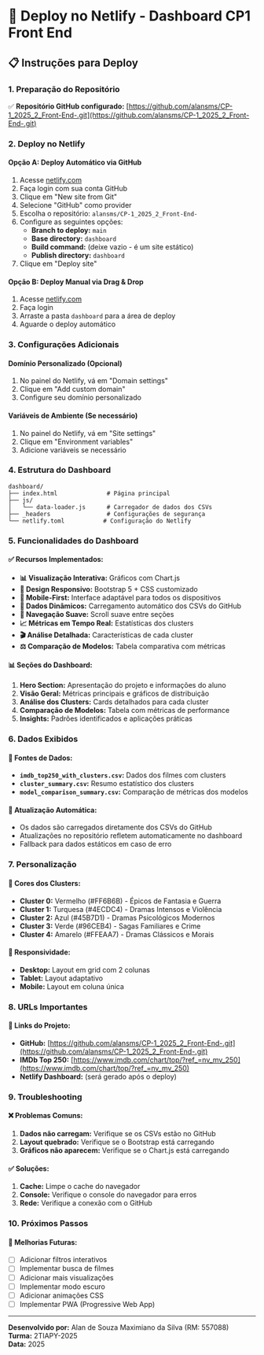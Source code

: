 # 🚀 Deploy no Netlify - Dashboard CP1 Front End

## 📋 Instruções para Deploy

### 1. Preparação do Repositório
✅ **Repositório GitHub configurado:** [https://github.com/alansms/CP-1_2025_2_Front-End-.git](https://github.com/alansms/CP-1_2025_2_Front-End-.git)

### 2. Deploy no Netlify

#### Opção A: Deploy Automático via GitHub
1. Acesse [netlify.com](https://netlify.com)
2. Faça login com sua conta GitHub
3. Clique em "New site from Git"
4. Selecione "GitHub" como provider
5. Escolha o repositório: `alansms/CP-1_2025_2_Front-End-`
6. Configure as seguintes opções:
   - **Branch to deploy:** `main`
   - **Base directory:** `dashboard`
   - **Build command:** (deixe vazio - é um site estático)
   - **Publish directory:** `dashboard`
7. Clique em "Deploy site"

#### Opção B: Deploy Manual via Drag & Drop
1. Acesse [netlify.com](https://netlify.com)
2. Faça login
3. Arraste a pasta `dashboard` para a área de deploy
4. Aguarde o deploy automático

### 3. Configurações Adicionais

#### Domínio Personalizado (Opcional)
1. No painel do Netlify, vá em "Domain settings"
2. Clique em "Add custom domain"
3. Configure seu domínio personalizado

#### Variáveis de Ambiente (Se necessário)
1. No painel do Netlify, vá em "Site settings"
2. Clique em "Environment variables"
3. Adicione variáveis se necessário

### 4. Estrutura do Dashboard

```
dashboard/
├── index.html              # Página principal
├── js/
│   └── data-loader.js      # Carregador de dados dos CSVs
├── _headers                # Configurações de segurança
└── netlify.toml           # Configuração do Netlify
```

### 5. Funcionalidades do Dashboard

#### ✅ Recursos Implementados:
- **📊 Visualização Interativa:** Gráficos com Chart.js
- **🎨 Design Responsivo:** Bootstrap 5 + CSS customizado
- **📱 Mobile-First:** Interface adaptável para todos os dispositivos
- **🔄 Dados Dinâmicos:** Carregamento automático dos CSVs do GitHub
- **🎯 Navegação Suave:** Scroll suave entre seções
- **📈 Métricas em Tempo Real:** Estatísticas dos clusters
- **🎬 Análise Detalhada:** Características de cada cluster
- **⚖️ Comparação de Modelos:** Tabela comparativa com métricas

#### 📊 Seções do Dashboard:
1. **Hero Section:** Apresentação do projeto e informações do aluno
2. **Visão Geral:** Métricas principais e gráficos de distribuição
3. **Análise dos Clusters:** Cards detalhados para cada cluster
4. **Comparação de Modelos:** Tabela com métricas de performance
5. **Insights:** Padrões identificados e aplicações práticas

### 6. Dados Exibidos

#### 📁 Fontes de Dados:
- **`imdb_top250_with_clusters.csv`:** Dados dos filmes com clusters
- **`cluster_summary.csv`:** Resumo estatístico dos clusters
- **`model_comparison_summary.csv`:** Comparação de métricas dos modelos

#### 🔄 Atualização Automática:
- Os dados são carregados diretamente dos CSVs do GitHub
- Atualizações no repositório refletem automaticamente no dashboard
- Fallback para dados estáticos em caso de erro

### 7. Personalização

#### 🎨 Cores dos Clusters:
- **Cluster 0:** Vermelho (#FF6B6B) - Épicos de Fantasia e Guerra
- **Cluster 1:** Turquesa (#4ECDC4) - Dramas Intensos e Violência
- **Cluster 2:** Azul (#45B7D1) - Dramas Psicológicos Modernos
- **Cluster 3:** Verde (#96CEB4) - Sagas Familiares e Crime
- **Cluster 4:** Amarelo (#FFEAA7) - Dramas Clássicos e Morais

#### 📱 Responsividade:
- **Desktop:** Layout em grid com 2 colunas
- **Tablet:** Layout adaptativo
- **Mobile:** Layout em coluna única

### 8. URLs Importantes

#### 🔗 Links do Projeto:
- **GitHub:** [https://github.com/alansms/CP-1_2025_2_Front-End-.git](https://github.com/alansms/CP-1_2025_2_Front-End-.git)
- **IMDb Top 250:** [https://www.imdb.com/chart/top/?ref_=nv_mv_250](https://www.imdb.com/chart/top/?ref_=nv_mv_250)
- **Netlify Dashboard:** (será gerado após o deploy)

### 9. Troubleshooting

#### ❌ Problemas Comuns:
1. **Dados não carregam:** Verifique se os CSVs estão no GitHub
2. **Layout quebrado:** Verifique se o Bootstrap está carregando
3. **Gráficos não aparecem:** Verifique se o Chart.js está carregando

#### ✅ Soluções:
1. **Cache:** Limpe o cache do navegador
2. **Console:** Verifique o console do navegador para erros
3. **Rede:** Verifique a conexão com o GitHub

### 10. Próximos Passos

#### 🚀 Melhorias Futuras:
- [ ] Adicionar filtros interativos
- [ ] Implementar busca de filmes
- [ ] Adicionar mais visualizações
- [ ] Implementar modo escuro
- [ ] Adicionar animações CSS
- [ ] Implementar PWA (Progressive Web App)

---

**Desenvolvido por:** Alan de Souza Maximiano da Silva (RM: 557088)  
**Turma:** 2TIAPY-2025  
**Data:** 2025
